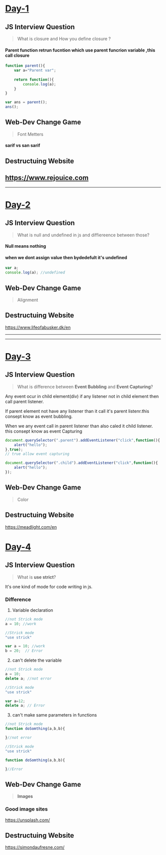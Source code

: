 #  [Day-1](https://youtu.be/dVixA26SbnA?si=djPQip4JZrqHwhFU)

## JS Interview Question

> What is closure and How you define closure ?

#### Parent function retrun fucntion which use parent funcrion variable ,this call closure       

```js
function parent(){
    var a="Parent var";
    
    return function(){
        console.log(a);
    }
}

var ans = parent();
ans();
```

## Web-Dev Change Game 

>Font Metters
#### sarif vs san sarif


## Destructuing Website
<https://www.rejouice.com>
---
---



# [Day-2](https://youtu.be/TuBZp0igUcs?si=mT8Jfh5F05TYbf4C)


## JS Interview Question

> What is null and undefined in js and diffiereence between those?

#### Null means nothing       
#### when we dont assign value then bydedefult it's undefined

```js
var a;
console.log(a); //undefined
```

## Web-Dev Change Game 

>Alignment


## Destructuing Website
<https://www.lifeofabusker.dk/en>

---
---



# [Day-3](https://youtu.be/OQev2qCxxHo?si=Z7w6eJhZvnGDrg1d)


## JS Interview Question

> What is difference between **Event Bubbling** and **Event Capturing**?

Any event ocur in child element(div) if any listener not in child element then call parent listener. 

If parent element not have any listener than it call it's parent listenr.this consept know as event bubbling.

When we any event call in parent listener than also caled it child listener.
this consept know as event Capturing

```js
document.querySelector(".parent").addEventListener("click",function(){
    alert("hello");
},true);
// true allow event capturing

document.querySelector(".child").addEventListener("click",function(){
    alert("hello");
});
```

## Web-Dev Change Game 

>Color


## Destructuing Website
<https://meadlight.com/en>


# [Day-4](https://youtu.be/B9ZLDN-G_X0?si=dlCO8LLFHc6dIEr8)


## JS Interview Question

> What is **use strict**?

It's one kind of mode for code writing in js.

### Difference 

1. Variable declaration
```js
//not Strick mode
a = 10; //work

//Strick mode
"use strick"

var a = 10; //work
b = 20;  // Error
```
2. can't delete the variable
```js
//not Strick mode
a = 10; 
delete a; //not error

//Strick mode
"use strick"

var a=12;
delete a; // Error
```

3. can't make same parameters in functions
```js
//not Strick mode
function doSomthing(a,b,b){

}//not error

//Strick mode
"use strick"

function doSomthing(a,b,b){

}//Error
```

## Web-Dev Change Game 

>**Images**

### Good image sites

<https://unsplash.com/>


## Destructuing Website
<https://simondaufresne.com/>

